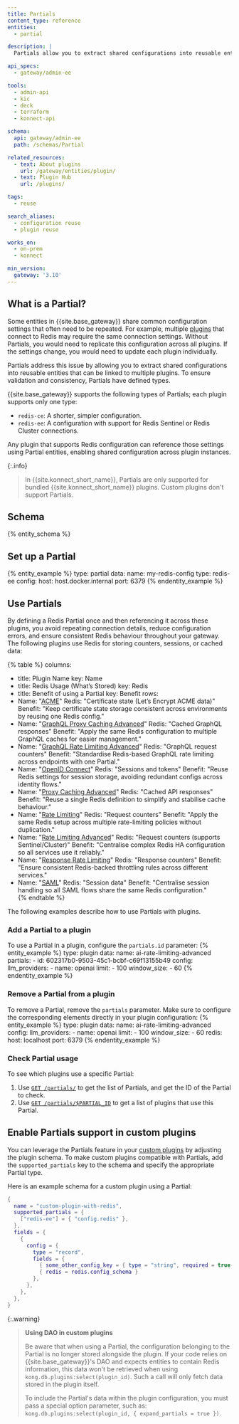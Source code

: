 ```yaml
---
title: Partials
content_type: reference
entities:
  - partial

description: |
  Partials allow you to extract shared configurations into reusable entities that can be linked to multiple plugins

api_specs:
  - gateway/admin-ee

tools:
  - admin-api
  - kic
  - deck
  - terraform
  - konnect-api

schema:
  api: gateway/admin-ee
  path: /schemas/Partial

related_resources:
  - text: About plugins
    url: /gateway/entities/plugin/
  - text: Plugin Hub
    url: /plugins/

tags:
  - reuse

search_aliases:
  - configuration reuse
  - plugin reuse

works_on:
  - on-prem
  - konnect

min_version:
  gateway: '3.10'
---
```


## What is a Partial?
Some entities in {{site.base_gateway}} share common configuration settings that often need to be repeated. For example, multiple [plugins](/gateway/entities/plugin/) that connect to Redis may require the same connection settings. Without Partials, you would need to replicate this configuration across all plugins. If the settings change, you would need to update each plugin individually.

Partials address this issue by allowing you to extract shared configurations into reusable entities that can be linked to multiple plugins. To ensure validation and consistency, Partials have defined types. 

{{site.base_gateway}} supports the following types of Partials; each plugin supports only one type:
- `redis-ce`: A shorter, simpler configuration.
- `redis-ee`: A configuration with support for Redis Sentinel or Redis Cluster connections.

Any plugin that supports Redis configuration can reference those settings using Partial entities, enabling shared configuration across plugin instances.

{:.info}
> In {{site.konnect_short_name}}, Partials are only supported for bundled {{site.konnect_short_name}} plugins. Custom plugins don't support Partials.

## Schema

{% entity_schema %}

## Set up a Partial

{% entity_example %}
type: partial
data:
  name: my-redis-config
  type: redis-ee
  config:
    host: host.docker.internal
    port: 6379
{% endentity_example %}

## Use Partials

 By defining a Redis Partial once and then referencing it across these plugins, you avoid repeating connection details, reduce configuration errors, and ensure consistent Redis behaviour throughout your gateway. The following plugins use Redis for storing counters, sessions, or cached data:

{% table %}
columns:
  - title: Plugin Name
    key: Name
  - title: Redis Usage (What’s Stored)
    key: Redis
  - title: Benefit of using a Partial
    key: Benefit
rows:
  - Name: "[ACME](/plugins/acme/)"
    Redis: "Certificate state (Let’s Encrypt ACME data)"
    Benefit: "Keep certificate state storage consistent across environments by reusing one Redis config."
  - Name: "[GraphQL Proxy Caching Advanced](/plugins/graphql-proxy-cache-advanced/)"
    Redis: "Cached GraphQL responses"
    Benefit: "Apply the same Redis configuration to multiple GraphQL caches for easier management."
  - Name: "[GraphQL Rate Limiting Advanced](/plugins/graphql-rate-limiting-advanced/)"
    Redis: "GraphQL request counters"
    Benefit: "Standardise Redis-based GraphQL rate limiting across endpoints with one Partial."
  - Name: "[OpenID Connect](/plugins/openid-connect/)"
    Redis: "Sessions and tokens"
    Benefit: "Reuse Redis settings for session storage, avoiding redundant configs across identity flows."
  - Name: "[Proxy Caching Advanced](/plugins/proxy-cache-advanced/)"
    Redis: "Cached API responses"
    Benefit: "Reuse a single Redis definition to simplify and stabilise cache behaviour."
  - Name: "[Rate Limiting](/plugins/rate-limiting/)"
    Redis: "Request counters"
    Benefit: "Apply the same Redis setup across multiple rate-limiting policies without duplication."
  - Name: "[Rate Limiting Advanced](/plugins/rate-limiting-advanced/)"
    Redis: "Request counters (supports Sentinel/Cluster)"
    Benefit: "Centralise complex Redis HA configuration so all services use it reliably."
  - Name: "[Response Rate Limiting](/plugins/response-ratelimiting/)"
    Redis: "Response counters"
    Benefit: "Ensure consistent Redis-backed throttling rules across different services."
  - Name: "[SAML](/plugins/saml/)"
    Redis: "Session data"
    Benefit: "Centralise session handling so all SAML flows share the same Redis configuration."              
{% endtable %}

The following examples describe how to use Partials with plugins.

### Add a Partial to a plugin

To use a Partial in a plugin, configure the `partials.id` parameter:
{% entity_example %}
type: plugin
data:
  name: ai-rate-limiting-advanced
  partials: 
    - id: 602317b0-9503-45c1-bcbf-c69f13155b49
  config:
    llm_providers:
    - name: openai
      limit:
      - 100
      window_size:
      - 60
{% endentity_example %}

### Remove a Partial from a plugin

To remove a Partial, remove the `partials` parameter. Make sure to configure the corresponding elements directly in your plugin configuration:
{% entity_example %}
type: plugin
data:
  name: ai-rate-limiting-advanced
  config:
    llm_providers:
    - name: openai
      limit:
      - 100
      window_size:
      - 60
    redis:
      host: localhost
      port: 6379
{% endentity_example %}

### Check Partial usage

To see which plugins use a specific Partial:
1. Use [`GET /partials/`](/api/gateway/admin-ee/#/operations/listPartials) to get the list of Partials, and get the ID of the Partial to check.
1. Use [`GET /partials/$PARTIAL_ID`](/api/gateway/admin-ee/#/operations/getPartial) to get a list of plugins that use this Partial.

## Enable Partials support in custom plugins

You can leverage the Partials feature in your [custom plugins](/custom-plugins/reference/) by adjusting the plugin schema.
To make custom plugins compatible with Partials, add the `supported_partials` key to the schema and specify
the appropriate Partial type.

Here is an example schema for a custom plugin using a Partial:
```lua
{
  name = "custom-plugin-with-redis",
  supported_partials = {
    ["redis-ee"] = { "config.redis" },
  },
  fields = {
    {
      config = {
        type = "record",
        fields = {
          { some_other_config_key = { type = "string", required = true }},
          { redis = redis.config_schema }
        },
      },
    },
  },
}
```

{:.warning} 
> **Using DAO in custom plugins**
> 
> Be aware that when using a Partial, the configuration belonging to the Partial is no longer stored alongside
> the plugin. If your code relies on {{site.base_gateway}}'s DAO and expects entities to contain Redis information,
> this data won't be retrieved when using `kong.db.plugins:select(plugin_id)`.
> Such a call will only fetch data stored in the plugin itself.
>
> To include the Partial's data within the plugin configuration, you must pass a special option parameter,
> such as: `kong.db.plugins:select(plugin_id, { expand_partials = true })`.